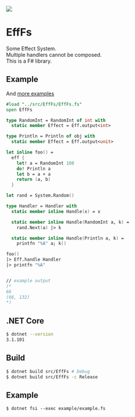 [![](https://github.com/wraikny/EffFs/workflows/CI/badge.svg)](https://github.com/wraikny/EffFs/actions?workflow=CI)

# EffFs
Some Effect System.  
Multiple handlers cannot be composed.  
This is a F# library.  

## Example
And [more examples](example/example.fsx)

```fsharp
#load "../src/EffFs/EffFs.fs"
open EffFs

type RandomInt = RandomInt of int with
  static member Effect = Eff.output<int>

type Println = Println of obj with
  static member Effect = Eff.output<unit>

let inline foo() =
  eff {
    let! a = RandomInt 100
    do! Println a
    let b = a + a
    return (a, b)
  }

let rand = System.Random()

type Handler = Handler with
  static member inline Handle(x) = x

  static member inline Handle(RandomInt a, k) =
    rand.Next(a) |> k

  static member inline Handle(Println a, k) =
    printfn "%A" a; k()

foo()
|> Eff.handle Handler
|> printfn "%A"


// example output
(*
66
(66, 132)
*)
```

## .NET Core
```sh
$ dotnet --version
3.1.101
```

## Build
```sh
$ dotnet build src/EffFs # Debug
$ dotnet build src/EffFs -c Release
```

## Example
```
$ dotnet fsi --exec example/example.fs
```
